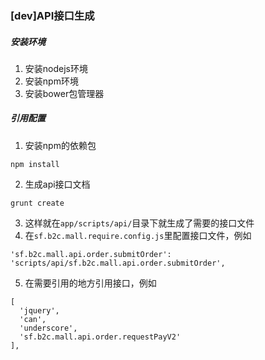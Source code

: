 ### [dev]API接口生成

##### 安装环境

1. 安装nodejs环境
2. 安装npm环境
3. 安装bower包管理器


##### 引用配置

1. 安装npm的依赖包
  ```
  npm install
  ```
2. 生成api接口文档
  ```
  grunt create
  ```
3. 这样就在`app/scripts/api/`目录下就生成了需要的接口文件
4. 在`sf.b2c.mall.require.config.js`里配置接口文件，例如
  ```
  'sf.b2c.mall.api.order.submitOrder': 'scripts/api/sf.b2c.mall.api.order.submitOrder',
  ```
5. 在需要引用的地方引用接口，例如
  ```
  [
    'jquery',
    'can',
    'underscore',
    'sf.b2c.mall.api.order.requestPayV2'
  ],
  ```